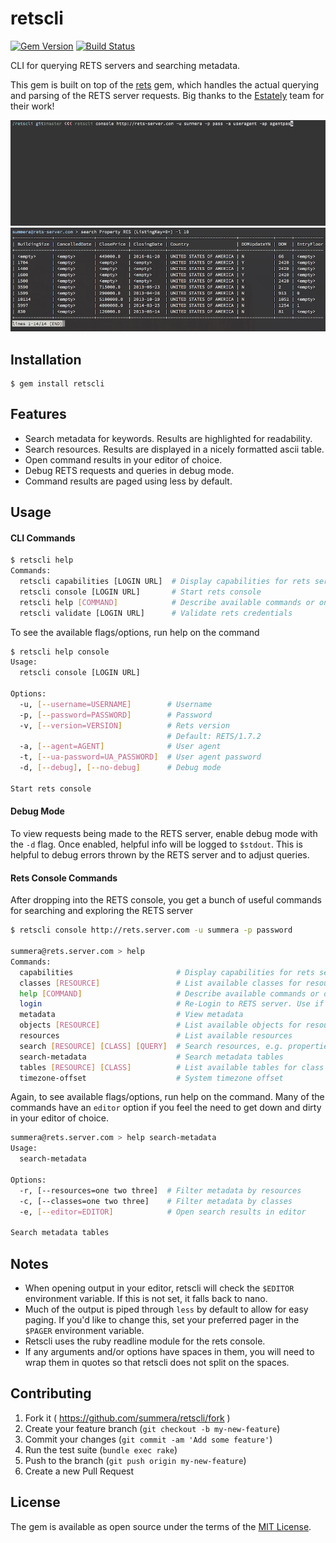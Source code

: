 # retscli

[![Gem Version](https://badge.fury.io/rb/retscli.svg)](https://badge.fury.io/rb/retscli)
[![Build Status](https://travis-ci.org/summera/retscli.svg?branch=master)](https://travis-ci.org/summera/retscli)

CLI for querying RETS servers and searching metadata.

This gem is built on top of the [rets](http://github.com/estately/rets) gem, which handles the actual querying and parsing of the RETS server requests. Big thanks to the [Estately](http://www.estately.com) team for their work!

![retscli gif](https://github.com/summera/gifs/blob/master/retscli/search_metadata_cropped.gif?raw=true)
![retscli png](https://github.com/summera/gifs/blob/master/retscli/search.png?raw=true)

## Installation
    $ gem install retscli

## Features
- Search metadata for keywords. Results are highlighted for readability.
- Search resources. Results are displayed in a nicely formatted ascii table.
- Open command results in your editor of choice.
- Debug RETS requests and queries in debug mode.
- Command results are paged using less by default.

## Usage

#### CLI Commands
```bash
$ retscli help
Commands:
  retscli capabilities [LOGIN URL]  # Display capabilities for rets server
  retscli console [LOGIN URL]       # Start rets console
  retscli help [COMMAND]            # Describe available commands or one specific command
  retscli validate [LOGIN URL]      # Validate rets credentials
```

To see the available flags/options, run help on the command

```bash
$ retscli help console
Usage:
  retscli console [LOGIN URL]

Options:
  -u, [--username=USERNAME]        # Username
  -p, [--password=PASSWORD]        # Password
  -v, [--version=VERSION]          # Rets version
                                   # Default: RETS/1.7.2
  -a, [--agent=AGENT]              # User agent
  -t, [--ua-password=UA_PASSWORD]  # User agent password
  -d, [--debug], [--no-debug]      # Debug mode

Start rets console
```

#### Debug Mode
To view requests being made to the RETS server, enable debug mode with the `-d` flag. Once enabled, helpful info will be logged to `$stdout`. This is helpful to debug errors thrown by the RETS server and to adjust queries.

#### Rets Console Commands
After dropping into the RETS console, you get a bunch of useful commands for searching and exploring the RETS server

```bash
$ retscli console http://rets.server.com -u summera -p password

summera@rets.server.com > help
Commands:
  capabilities                       # Display capabilities for rets server
  classes [RESOURCE]                 # List available classes for resource
  help [COMMAND]                     # Describe available commands or one specific command
  login                              # Re-Login to RETS server. Use if session is no longer valid
  metadata                           # View metadata
  objects [RESOURCE]                 # List available objects for resource
  resources                          # List available resources
  search [RESOURCE] [CLASS] [QUERY]  # Search resources, e.g. properties, open houses, etc.
  search-metadata                    # Search metadata tables
  tables [RESOURCE] [CLASS]          # List available tables for class of resource
  timezone-offset                    # System timezone offset
```

Again, to see available flags/options, run help on the command. Many of the commands have an `editor` option if you feel the need to get down and dirty in your editor of choice.


```bash
summera@rets.server.com > help search-metadata
Usage:
  search-metadata

Options:
  -r, [--resources=one two three]  # Filter metadata by resources
  -c, [--classes=one two three]    # Filter metadata by classes
  -e, [--editor=EDITOR]            # Open search results in editor

Search metadata tables
```

## Notes
- When opening output in your editor, retscli will check the `$EDITOR` environment variable. If this is not set, it falls back to nano.
- Much of the output is piped through `less` by default to allow for easy paging. If you'd like to change this, set your preferred pager in the `$PAGER` environment variable.
- Retscli uses the ruby readline module for the rets console.
- If any arguments and/or options have spaces in them, you will need to wrap them in quotes so that retscli does not split on the spaces.

## Contributing

1. Fork it ( https://github.com/summera/retscli/fork )
1. Create your feature branch (`git checkout -b my-new-feature`)
1. Commit your changes (`git commit -am 'Add some feature'`)
1. Run the test suite (`bundle exec rake`)
1. Push to the branch (`git push origin my-new-feature`)
1. Create a new Pull Request


## License

The gem is available as open source under the terms of the [MIT License](http://opensource.org/licenses/MIT).

